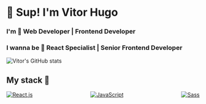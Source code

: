 # 👋 Sup! I'm Vitor Hugo

### I'm 🚀 **Web Developer | Frontend Developer**

### I wanna be 🎯 **React Specialist | Senior Frontend Developer**

![Vitor's GitHub stats](https://github-readme-stats.vercel.app/api?username=vhrita&count_private=true&show_icons=true&theme=dracula)


## My stack 🚀
<div align="left" style="display: flex; justify-content: space-between;">
  <a href='https://www.react.org/'>
      <img src='https://img.shields.io/badge/code-react-blue?logoWidth=30&labelColor=black&style=for-the-badge&logo=react' alt='React.js'>
  </a>
  <a href='https://developer.mozilla.org/en-US/docs/Web/JavaScript'>
      <img src='https://img.shields.io/badge/code-javascript-F7DF1E?logo=javascript&logoWidth=30&labelColor=black&style=for-the-badge' alt='JavaScript'>
  </a>
  <a href='https://sass-lang.com/'>
      <img src='https://img.shields.io/badge/code-sass-cc6699?logoWidth=30&labelColor=black&style=for-the-badge&logo=sass' alt='Sass'>
  </a>
</div>


<!--
**vhrita/vhrita** is a ✨ _special_ ✨ repository because its `README.md` (this file) appears on your GitHub profile.

Here are some ideas to get you started:

- 🔭 I’m currently working on ...
- 🌱 I’m currently learning ...
- 👯 I’m looking to collaborate on ...
- 🤔 I’m looking for help with ...
- 💬 Ask me about ...
- 📫 How to reach me: ...
- 😄 Pronouns: ...
- ⚡ Fun fact: ...
-->
